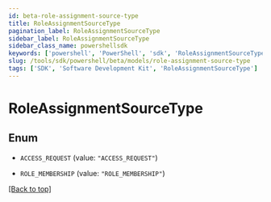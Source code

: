 ```yaml
---
id: beta-role-assignment-source-type
title: RoleAssignmentSourceType
pagination_label: RoleAssignmentSourceType
sidebar_label: RoleAssignmentSourceType
sidebar_class_name: powershellsdk
keywords: ['powershell', 'PowerShell', 'sdk', 'RoleAssignmentSourceType'] 
slug: /tools/sdk/powershell/beta/models/role-assignment-source-type
tags: ['SDK', 'Software Development Kit', 'RoleAssignmentSourceType']
---
```



# RoleAssignmentSourceType

## Enum


* `ACCESS_REQUEST` (value: `"ACCESS_REQUEST"`)

* `ROLE_MEMBERSHIP` (value: `"ROLE_MEMBERSHIP"`)


[[Back to top]](#) 

